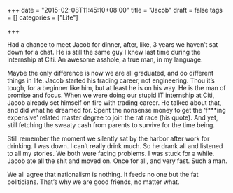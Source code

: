 +++
date = "2015-02-08T11:45:10+08:00"
title = "Jacob"
draft = false
tags = []
categories = ["Life"]

+++

Had a chance to meet Jacob for dinner, after, like, 3 years we haven’t sat down for a chat. He is still the same guy I knew last time during the internship at Citi. An awesome asshole, a true man, in my language.

Maybe the only difference is now we are all graduated, and do different things in life. Jacob started his trading career, not engineering. Thou it’s tough, for a beginner like him, but at least he is on his way. He is the man of promise and focus. When we were doing our stupid IT internship at Citi, Jacob already set himself on fire with trading career. He talked about that, and did what he dreamed for. Spent the nonsense money to get the ‘f***ing expensive’ related master degree to join the rat race (his quote). And yet, still fetching the sweaty cash from parents to survive for the time being.

Still remember the moment we silently sat by the harbor after work for drinking. I was down. I can’t really drink much. So he drank all and listened to all my stories. We both were facing problems. I was stuck for a while. Jacob ate all the shit and moved on. Once for all, and very fast. Such a man.

We all agree that nationalism is nothing. It feeds no one but the fat politicians. That’s why we are good friends, no matter what.